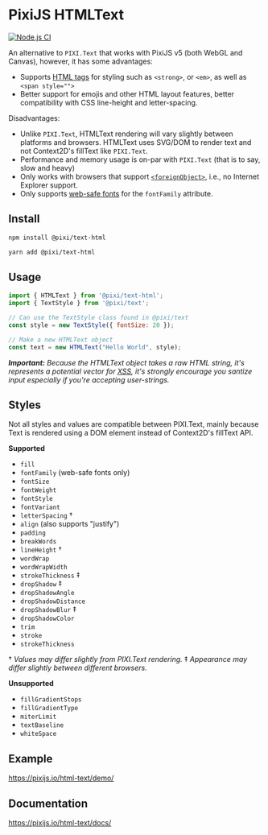 # PixiJS HTMLText

[![Node.js CI](https://github.com/pixijs/html-text/workflows/Node.js%20CI/badge.svg)](https://github.com/pixijs/html-text/actions?query=workflow%3A%22Node.js+CI%22)

An alternative to `PIXI.Text` that works with PixiJS v5 (both WebGL and Canvas), however, it has some advantages:

* Supports [HTML tags](https://www.scaler.com/topics/html/html-tags/) for styling such as `<strong>`, or `<em>`, as well as `<span style="">`
* Better support for emojis and other HTML layout features, better compatibility with CSS line-height and letter-spacing.

Disadvantages:

* Unlike `PIXI.Text`, HTMLText rendering will vary slightly between platforms and browsers. HTMLText uses SVG/DOM to render text and not Context2D's fillText like `PIXI.Text`.
* Performance and memory usage is on-par with `PIXI.Text` (that is to say, slow and heavy)
* Only works with browsers that support [`<foreignObject>`](https://developer.mozilla.org/en-US/docs/Web/SVG/Element/foreignObject), i.e., no Internet Explorer support.
* Only supports [web-safe fonts](https://www.w3schools.com/cssref/css_websafe_fonts.asp) for the `fontFamily` attribute.

## Install

```bash
npm install @pixi/text-html
```

```bash
yarn add @pixi/text-html
```

## Usage

```js
import { HTMLText } from '@pixi/text-html';
import { TextStyle } from '@pixi/text';

// Can use the TextStyle class found in @pixi/text
const style = new TextStyle({ fontSize: 20 });

// Make a new HTMLText object
const text = new HTMLText("Hello World", style);
```

_**Important:** Because the HTMLText object takes a raw HTML string, it's represents a potential vector for [XSS](https://en.wikipedia.org/wiki/Cross-site_scripting), it's strongly encourage you santize input especially if you're accepting user-strings._

## Styles

Not all styles and values are compatible between PIXI.Text, mainly because Text is rendered using a DOM element instead of Context2D's fillText API.

**Supported**

* `fill`
* `fontFamily` (web-safe fonts only)
* `fontSize`
* `fontWeight`
* `fontStyle`
* `fontVariant`
* `letterSpacing` †
* `align` (also supports "justify")
* `padding`
* `breakWords`
* `lineHeight` †
* `wordWrap`
* `wordWrapWidth`
* `strokeThickness` ‡
* `dropShadow` ‡
* `dropShadowAngle`
* `dropShadowDistance`
* `dropShadowBlur` ‡
* `dropShadowColor`
* `trim`
* `stroke`
* `strokeThickness`

† _Values may differ slightly from PIXI.Text rendering._
‡ _Appearance may differ slightly between different browsers._

**Unsupported**

* `fillGradientStops`
* `fillGradientType`
* `miterLimit`
* `textBaseline`
* `whiteSpace`

## Example

https://pixijs.io/html-text/demo/

## Documentation

https://pixijs.io/html-text/docs/
